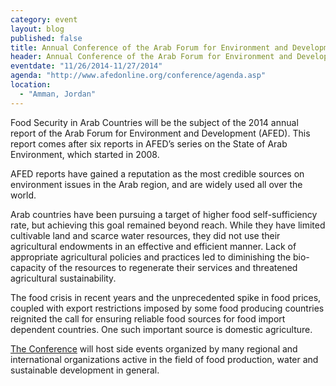 ```yaml
---
category: event
layout: blog
published: false
title: Annual Conference of the Arab Forum for Environment and Development (AFED)
header: Annual Conference of the Arab Forum for Environment and Development
eventdate: "11/26/2014-11/27/2014"
agenda: "http://www.afedonline.org/conference/agenda.asp"
location: 
  - "Amman, Jordan"
---
```


Food Security in Arab Countries will be the subject of the 2014 annual report of the Arab Forum for Environment and Development (AFED). This report comes after six reports in AFED’s series on the State of Arab Environment, which started in 2008.

AFED reports have gained a reputation as the most credible sources on environment issues in the  Arab region, and are widely used all over the world.

Arab countries have been pursuing a target of higher food self-sufficiency rate, but achieving this goal remained beyond reach. While they have limited cultivable land and scarce water resources, they did not use their agricultural endowments in an effective and efficient manner. Lack of appropriate agricultural policies and practices led to diminishing the bio-capacity of the resources to regenerate their services and threatened agricultural sustainability.

The food crisis in recent years and the unprecedented spike in food prices, coupled with export restrictions imposed by some food producing countries reignited the call for ensuring reliable food sources for food import dependent countries. One such important source is domestic agriculture.

[The Conference](http://www.afedonline.org/conference/default.asp) will host side events organized by many regional and international organizations active in the field of food production, water and sustainable development in general.
